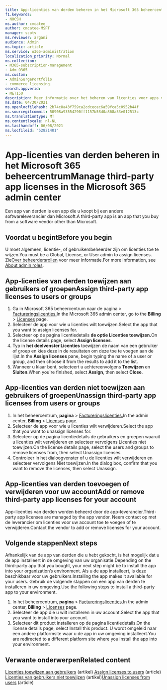 ```yaml
---
title: App-licenties van derden beheren in het Microsoft 365 beheercentrum
f1.keywords:
- NOCSH
ms.author: cmcatee
author: cmcatee-MSFT
manager: scotv
ms.reviewer: argani
audience: Admin
ms.topic: article
ms.service: o365-administration
localization_priority: Normal
ms.collection:
- M365-subscription-management
- Adm_O365
ms.custom:
- AdminSurgePortfolio
- commerce_licensing
search.appverid:
- MET150
description: Meer informatie over het beheren van licenties voor apps van derden in het Microsoft 365 beheercentrum.
ms.date: 04/30/2021
ms.openlocfilehash: 2b74c8a43f759ca2cdcecac6a59fca5c0952b44f
ms.sourcegitcommit: 50908a93554290ff1157b58d0a868a33e012513c
ms.translationtype: MT
ms.contentlocale: nl-NL
ms.lasthandoff: 06/08/2021
ms.locfileid: "52821401"
---
```

# <a name="manage-third-party-app-licenses-in-the-microsoft-365-admin-center"></a><span data-ttu-id="f114f-103">App-licenties van derden beheren in het Microsoft 365 beheercentrum</span><span class="sxs-lookup"><span data-stu-id="f114f-103">Manage third-party app licenses in the Microsoft 365 admin center</span></span>

<span data-ttu-id="f114f-104">Een app van derden is een app die u koopt bij een andere softwareleverancier dan Microsoft.</span><span class="sxs-lookup"><span data-stu-id="f114f-104">A third-party app is an app that you buy from a software vendor other than Microsoft.</span></span>

## <a name="before-you-begin"></a><span data-ttu-id="f114f-105">Voordat u begint</span><span class="sxs-lookup"><span data-stu-id="f114f-105">Before you begin</span></span>

<span data-ttu-id="f114f-106">U moet algemeen, licentie-, of gebruikersbeheerder zijn om licenties toe te wijzen.</span><span class="sxs-lookup"><span data-stu-id="f114f-106">You must be a Global, License, or User admin to assign licenses.</span></span> <span data-ttu-id="f114f-107">Zie[Over beheerdersrollen](../../admin/add-users/about-admin-roles.md) voor meer informatie.</span><span class="sxs-lookup"><span data-stu-id="f114f-107">For more information, see [About admin roles](../../admin/add-users/about-admin-roles.md).</span></span>

## <a name="assign-third-party-app-licenses-to-users-or-groups"></a><span data-ttu-id="f114f-108">App-licenties van derden toewijzen aan gebruikers of groepen</span><span class="sxs-lookup"><span data-stu-id="f114f-108">Assign third-party app licenses to users or groups</span></span>

1. <span data-ttu-id="f114f-109">Ga in Microsoft 365 beheercentrum naar de pagina   >  <a href="https://go.microsoft.com/fwlink/p/?linkid=842264" target="_blank">Factureringslicenties.</a></span><span class="sxs-lookup"><span data-stu-id="f114f-109">In the Microsoft 365 admin center, go to the **Billing** > <a href="https://go.microsoft.com/fwlink/p/?linkid=842264" target="_blank">Licenses</a> page.</span></span>
2. <span data-ttu-id="f114f-110">Selecteer de app voor wie u licenties wilt toewijzen.</span><span class="sxs-lookup"><span data-stu-id="f114f-110">Select the app that you want to assign licenses for.</span></span>
3. <span data-ttu-id="f114f-111">Selecteer op de pagina licentiedetails **de optie Licenties toewijzen.**</span><span class="sxs-lookup"><span data-stu-id="f114f-111">On the license details page, select **Assign licenses**.</span></span>
4. <span data-ttu-id="f114f-112">Typ in **het deelvenster Licenties** toewijzen de naam van een gebruiker of groep en kies deze in de resultaten om deze toe te voegen aan de lijst.</span><span class="sxs-lookup"><span data-stu-id="f114f-112">In the **Assign licenses** pane, begin typing the name of a user or group, and then choose it from the results to add it to the list.</span></span>
5. <span data-ttu-id="f114f-113">Wanneer u klaar bent, selecteert u achtereenvolgens **Toewijzen** en **Sluiten**.</span><span class="sxs-lookup"><span data-stu-id="f114f-113">When you're finished, select **Assign**, then select **Close**.</span></span>

## <a name="unassign-third-party-app-licenses-from-users-or-groups"></a><span data-ttu-id="f114f-114">App-licenties van derden niet toewijzen aan gebruikers of groepen</span><span class="sxs-lookup"><span data-stu-id="f114f-114">Unassign third-party app licenses from users or groups</span></span>

1. <span data-ttu-id="f114f-115">In het beheercentrum, **pagina**  >  <a href="https://go.microsoft.com/fwlink/p/?linkid=842264" target="_blank">Factureringslicenties.</a></span><span class="sxs-lookup"><span data-stu-id="f114f-115">In the admin center, **Billing** > <a href="https://go.microsoft.com/fwlink/p/?linkid=842264" target="_blank">Licenses</a> page.</span></span>
2. <span data-ttu-id="f114f-116">Selecteer de app voor wie u licenties wilt verwijderen.</span><span class="sxs-lookup"><span data-stu-id="f114f-116">Select the app that you want to unassign licenses for.</span></span>
3. <span data-ttu-id="f114f-117">Selecteer op de pagina licentiedetails de gebruikers en groepen waaruit u licenties wilt verwijderen en selecteer vervolgens Licenties niet toewijzen.</span><span class="sxs-lookup"><span data-stu-id="f114f-117">On the license details page, select the users and groups to remove licenses from, then select Unassign licenses.</span></span>
4. <span data-ttu-id="f114f-118">Controleer in het dialoogvenster of u de licenties wilt verwijderen en selecteer vervolgens Niet toewijzen.</span><span class="sxs-lookup"><span data-stu-id="f114f-118">In the dialog box, confirm that you want to remove the licenses, then select Unassign.</span></span>

## <a name="add-or-remove-third-party-app-licenses-for-your-account"></a><span data-ttu-id="f114f-119">App-licenties van derden toevoegen of verwijderen voor uw account</span><span class="sxs-lookup"><span data-stu-id="f114f-119">Add or remove third-party app licenses for your account</span></span>

<span data-ttu-id="f114f-120">App-licenties van derden worden beheerd door de app-leverancier.</span><span class="sxs-lookup"><span data-stu-id="f114f-120">Third-party app licenses are managed by the app vendor.</span></span> <span data-ttu-id="f114f-121">Neem contact op met de leverancier om licenties voor uw account toe te voegen of te verwijderen.</span><span class="sxs-lookup"><span data-stu-id="f114f-121">Contact the vendor to add or remove licenses for your account.</span></span>

## <a name="next-steps"></a><span data-ttu-id="f114f-122">Volgende stappen</span><span class="sxs-lookup"><span data-stu-id="f114f-122">Next steps</span></span>

<span data-ttu-id="f114f-123">Afhankelijk van de app van derden die u hebt gekocht, is het mogelijk dat u de app installeert in de omgeving van uw organisatie.</span><span class="sxs-lookup"><span data-stu-id="f114f-123">Depending on the third-party app that you bought, your next step might be to install the app into your organization’s environment.</span></span> <span data-ttu-id="f114f-124">Als u de app installeert, is deze beschikbaar voor uw gebruikers.</span><span class="sxs-lookup"><span data-stu-id="f114f-124">Installing the app makes it available for your users.</span></span> <span data-ttu-id="f114f-125">Gebruik de volgende stappen om een app van derden te installeren in uw omgeving.</span><span class="sxs-lookup"><span data-stu-id="f114f-125">Use the following steps to install a third-party app to your environment.</span></span>

1. <span data-ttu-id="f114f-126">In het beheercentrum, **pagina**  >  <a href="https://go.microsoft.com/fwlink/p/?linkid=842264" target="_blank">Factureringslicenties.</a></span><span class="sxs-lookup"><span data-stu-id="f114f-126">In the admin center, **Billing** > <a href="https://go.microsoft.com/fwlink/p/?linkid=842264" target="_blank">Licenses</a> page.</span></span>
2. <span data-ttu-id="f114f-127">Selecteer de app die u wilt installeren in uw account.</span><span class="sxs-lookup"><span data-stu-id="f114f-127">Select the app that you want to install into your account.</span></span>
3. <span data-ttu-id="f114f-128">Selecteer dit product installeren op de pagina licentiedetails.</span><span class="sxs-lookup"><span data-stu-id="f114f-128">On the license details page, select Install this product.</span></span> <span data-ttu-id="f114f-129">U wordt omgeleid naar een andere platformsite waar u de app in uw omgeving installeert.</span><span class="sxs-lookup"><span data-stu-id="f114f-129">You are redirected to a different platform site where you install the app into your environment.</span></span>

## <a name="related-content"></a><span data-ttu-id="f114f-130">Verwante onderwerpen</span><span class="sxs-lookup"><span data-stu-id="f114f-130">Related content</span></span>

<span data-ttu-id="f114f-131">[Licenties toewijzen aan gebruikers](../../admin/manage/assign-licenses-to-users.md) (artikel) </span><span class="sxs-lookup"><span data-stu-id="f114f-131">[Assign licenses to users](../../admin/manage/assign-licenses-to-users.md) (article) </span></span>\
<span data-ttu-id="f114f-132">[Licenties van gebruikers niet toewijzen](../../admin/manage/remove-licenses-from-users.md) (artikel)</span><span class="sxs-lookup"><span data-stu-id="f114f-132">[Unassign licenses from users](../../admin/manage/remove-licenses-from-users.md) (article)</span></span>